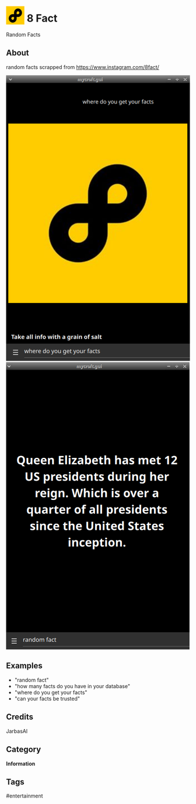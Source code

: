 # <img src='./icon.png' width='50' height='50' style='vertical-align:bottom'/> 8 Fact

Random Facts

## About

random facts scrapped from https://www.instagram.com/8fact/

![](./screenie1.png)
![](./screenie.png)

## Examples
* "random fact"
* "how many facts do you have in your database"
* "where do you get your facts"
* "can your facts be trusted"


## Credits
JarbasAl

## Category
**Information**

## Tags
#entertainment
